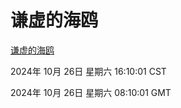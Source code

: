 # 谦虚的海鸥
[谦虚的海鸥](http://219.139.197.74:56308/qxdho/course/base/hotlink/index.php)

2024年 10月 26日 星期六 16:10:01 CST

2024年 10月 26日 星期六 08:10:01 GMT
